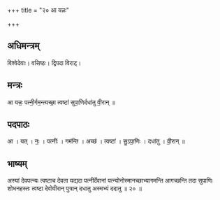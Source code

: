 +++
title = "२० आ यन्नः"

+++
## अधिमन्त्रम्
विश्वेदेवाः। वसिष्ठः। द्विपदा विराट्।

## मन्त्रः
आ यन्नः॒ पत्नी॒र्गम॒न्त्यच्छा॒ त्वष्टा॑ सुपा॒णिर्दधा॑तु वी॒रान् ॥

## पदपाठः
आ । यत् । नः॒ । पत्नीः॑ । गम॑न्ति । अच्छ॑ । त्वष्टा॑ । सु॒ऽपा॒णिः । दधा॑तु । वी॒रान् ॥

## भाष्यम्
अस्यां देवपत्न्यः त्वष्टाच देवता यद्यदा पत्नीर्देवानां पत्न्योनोस्मानच्छाभ्यागमन्ति आगच्छन्ति तदा सुपाणिः शोभनहस्तः त्वष्टा देवोवीरान् पुत्रान् दधातु अस्मभ्यं ददातु ॥ २० ॥